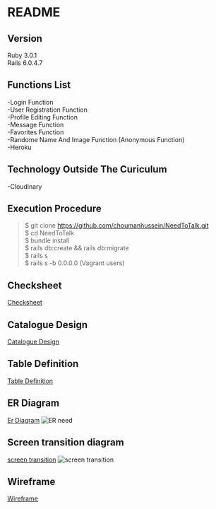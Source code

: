 # README


## Version
Ruby 3.0.1 <br>
Rails 6.0.4.7

## Functions List
-Login Function <br>
-User Registration Function <br>
-Profile Editing Function <br>
-Message Function <br>
-Favorites Function <br>
-Randome Name And Image Function (Anonymous Function) <br>
-Heroku

## Technology Outside The Curiculum
-Cloudinary

## Execution Procedure
> $ git clone https://github.com/choumanhussein/NeedToTalk.git <br>
> $ cd NeedToTalk<br>
> $ bundle install<br>
> $ rails db:create && rails db:migrate<br>
> $ rails s<br>
> $ rails s -b 0.0.0.0 (Vagrant users)

## Checksheet
[Checksheet](https://docs.google.com/spreadsheets/d/1pW-KA_cJF51z9BsHPbJcaAPdctNchUNHyI2b3YkqmLs/edit#gid=0)

## Catalogue Design
[Catalogue Design](https://docs.google.com/spreadsheets/d/1hsG3tlozsELlrbTtJAUYhqySndYtNnA_BPWx6N1RdLI/edit#gid=0)

## Table Definition
[Table Definition](https://docs.google.com/spreadsheets/d/12YNHCpracaP95uoqfG4ng2K7dY0xht0HG2u75Kh5ZYs/edit#gid=0)

## ER Diagram
[Er Diagram](https://app.diagrams.net/#G1won3MNIMdFbiKGOMbeZ-Cg_Y4mFnK7LW)
![ER need](https://user-images.githubusercontent.com/67540130/166109570-3eb1713d-63c5-49ad-964a-b4db2b2cfec5.png)


## Screen transition diagram
[screen transition](https://app.diagrams.net/#G1W24SgNa50QdAgwS7Y_NPAbkRyA9r2HcE)
![screen transition](https://user-images.githubusercontent.com/67540130/166109576-18a78db2-6163-4ef4-8050-2223366bcb0b.png)


## Wireframe
[Wireframe](https://drive.google.com/file/d/1MfRtV8UekN5zZyq212H5b_ZZyGPagkbx/view)
